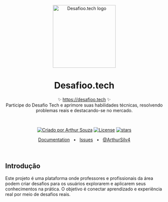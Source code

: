 <p align="center">
  <img src="logo.svg" width="200px" align="center" alt="Desafioo.tech logo" />
  <h1 align="center">Desafioo.tech</h1>
  <p align="center">
    ✨ <a href="https://desafioo.tech">https://desafioo.tech</a> ✨
    <br/>
        Participe do Desafio Tech e aprimore suas habilidades técnicas, resolvendo problemas reais e destacando-se no mercado.
  </p>
</p>
<br/>
<p align="center">
<!-- <a href="https://github.com/colinhacks/zod/actions?query=branch%3Amain"><img src="https://github.com/colinhacks/zod/actions/workflows/test.yml/badge.svg?event=push&branch=main" alt="Desafioo.tech CI status" /></a> -->
<a href="" rel="nofollow"><img src="https://img.shields.io/badge/created%20by-@ArthurSilv4-4BBAAB.svg" alt="Criado por Arthur Souza"></a>
<a href="https://opensource.org/licenses/MIT" rel="nofollow"><img src="https://img.shields.io/github/license/ArthurSilv4/front-desafioo.tech" alt="License"></a>
<a href="https://github.com/arthursilv4/front-desafioo.tech" rel="nofollow"><img src="https://img.shields.io/github/stars/arthursilv4/front-desafioo.tech" alt="stars"></a>
</p>

<div align="center">
  <a href="">Documentation</a>
  <span>&nbsp;&nbsp;•&nbsp;&nbsp;</span>
  <!-- <a href="https://discord.gg/RcG33DQJdf">Discord</a>
  <span>&nbsp;&nbsp;•&nbsp;&nbsp;</span> -->
  <a href="https://github.com/arthursilv4/front-desafioo.tech/issues/new">Issues</a>
  <span>&nbsp;&nbsp;•&nbsp;&nbsp;</span>
  <a href="">@ArthurSilv4</a>
  <br />
</div>

<br/>
<br/>


## Introdução

Este projeto é uma plataforma onde professores e profissionais da área podem criar desafios para os usuários explorarem e aplicarem seus conhecimentos na prática. O objetivo é conectar aprendizado e experiência real por meio de desafios reais.
